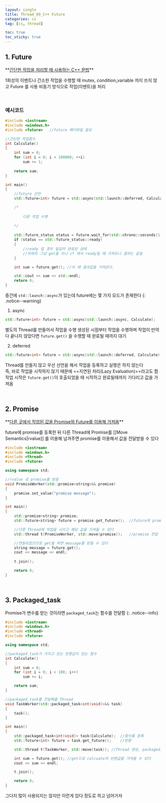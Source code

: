 ```yaml
---
layout: single
title: Thread_09_C++ Future
categories: cs
tag: [cs, thread]

toc: true
toc_sticky: true
---
```

## 1. Future
<div class="notice--info" markdown="1">
**<u>간단한 작업을 처리할 때 사용하는 C++ 문법</u>** 

1회성의 이벤트나 간소한 작업을 수행할 때 mutex, condition_variable 까지 쓰지 않고 Future 를 사용
비동기 방식으로 작업(이벤트)을 처리
</div>

   

### 예시코드
```cpp
#include <iostream>
#include <windows.h>
#include <future>	//future 헤더파일 필요

//간단한 작업함수
int Calculate()
{
	int sum = 0;
	for (int i = 0; i < 100000; ++i)
		sum += 1;
	
	return sum;
}

int main()
{
	//future 선언
	std::future<int> future = std::async(std::launch::deferred, Calculate);

	/*
	
		다른 작업 수행
	
	*/
	
	std::future_status status = future.wait_for(std::chrono::seconds(1));	//1초 동안 대기
	if (status == std::future_status::ready)
	{
		//ready 일 경우 일감이 완료된 상태
		//아래의 그냥 get을 쓰나 if 에서 ready일 때 가져오나 결과는 같음
	}

	int sum = future.get();	//이 때 결과값을 가져온다.

	std::cout << sum << std::endl;
	return 0;
}
```

중간에 `std::launch::async`가 있는데 future에는 몇 가지 모드가 존재한다
{: .notice--warning}

1. async
```cpp
std::future<int> future = std::async(std::launch::async, Calculate);
```
별도의 Thread를 만들어서 작업을 수행
생성된 시점부터 작업을 수행하며 작업이 만약 다 끝나지 않았다면 `future.get()` 을 수행할 때 완료될 때까지 대기

2. deferred
```cpp
std::future<int> future = std::async(std::launch::deferred, Calculate);
```
Thread를 만들지 않고 우선 선언을 해서 작업을 등록하고 실행은 하지 않는다<br>
즉, 바로 작업을 시작하지 않기 때문에 ==지연된 처리(Lazy Evaluation)==라고도 함<br>
작업 시작은 `future.get()`이 호출되었을 때 시작하고 완료될때까지 기다리고 값을 가져옴

   
   

## 2. Promise
<div class="notice--info" markdown="1">
**<u>다른 곳에서 작업된 값을 Promise와 Future를 이용해 가져옴</u>** 

future에 promise를 등록한 뒤 다른 Thread에 Promise를 [[Move Semantics|rvalue]] 를 이용해 넘겨주면
promise를 이용해서 값을 전달받을 수 있다
</div>

```cpp
#include <iostream>
#include <windows.h>
#include <thread>
#include <future>

using namespace std;

//rvalue 로 promise를 받음
void PromiseWorker(std::promise<string>&& promise)
{
	promise.set_value("promise message");
}

int main()
{
	std::promise<string> promise;
	std::future<string> future = promise.get_future();	//future와 promise 연동작업

	//다른 Thread에 작업을 시키고 해당 값을 가져올 수 있다
	std::thread t(PromiseWorker, std::move(promise));	//promise 전달

	//연동되었으므로 get을 하면 message를 받을 수 있다
	string message = future.get();
	cout << message << endl;
	
	t.join();

	return 0;
}
```

   

## 3. Packaged_task
Promise가 변수를 받는 것이라면 `packaged_task`는 함수를 전달함
{: .notice--info}
```cpp
#include <iostream>
#include <windows.h>
#include <thread>
#include <future>

using namespace std;

//packaged_task가 가지고 있는 반환값이 있는 함수
int Calculate()
{
	int sum = 0;
	for (int i = 0; i < 100; i++)
		sum += i;

	return sum;
}

//packaged_task를 전달해줄 Thread
void TaskWorker(std::packaged_task<int(void)>&& task)
{
	task();
}

int main()
{
	std::packaged_task<int(void)> task(Calculate);	//함수를 등록
	std::future<int> future = task.get_future();	//반환

	std::thread t(TaskWorker, std::move(task));	//Thread 생성, packaged_task 전달

	int sum = future.get();	//get으로 calcuate의 반환값을 가져올 수 있다
	cout << sum << endl;

	t.join();

	return 0;
}
```
그다지 많이 사용되지는 않지만 이런게 있다 정도로 하고 넘어가자